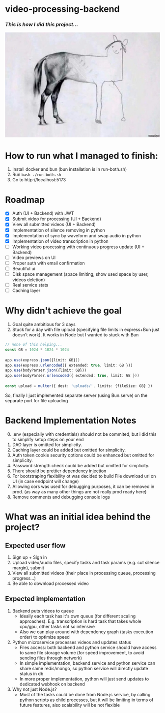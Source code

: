 # video-processing-backend

### *This is how I did this project...*
![alt text](horse-draw-meme.jpg)

# How to run what I managed to finish:
1. Install docker and bun (bun installation is in run-both.sh)
2. Run `bash ./run-both.sh`
3. Go to http://localhost:5173

# Roadmap
- [x] Auth (UI + Backend) with JWT
- [x] Submit video for processing (UI + Backend)
- [x] View all submitted videos (UI + Backend)
- [x] Implementation of silence removing in python
- [x] Implementation of sync by waveform and swap audio in python
- [x] Implementation of video transcription in python
- [ ] Working video processing with continuous progress update (UI + Backend)
- [ ] Video previews on UI
- [ ] Proper auth with email confirmation
- [ ] Beautiful ui
- [ ] Disk space management (space limiting, show used space by user, videos deletion)
- [ ] Real service stats 
- [ ] Caching layer

# Why didn't achieve the goal
1. Goal quite ambitious for 3 days
2. Stuck for a day with file upload (specifying file limits in express+Bun just doesn't work). It works in Node but I wanted to stuck with Bun
```typescript
// none of this helping...
const GB = 1024 * 1024 * 1024

app.use(express.json({limit: GB})) 
app.use(express.urlencoded({ extended: true, limit: GB }))
app.use(bodyParser.json({limit: GB})) 
app.use(bodyParser.urlencoded({ extended: true, limit: GB }))

const upload = multer({ dest: 'uploads/', limits: {fileSize: GB} })
```
So, finally I just implemented separate server (using Bun.serve) on the separate port for file uploading


# Backend Implementation Notes
0. .env (especially with credentials) should not be commited, but i did this to simplify setup steps on your end
1. DAO layer is omitted for simplicity.
2. Caching layer could be added but omitted for simplicity.
3. Auth token cookie security options could be enhanced but omitted for simplicity.
4. Password strength check could be added but omitted for simplicity.
5. There should be prettier dependency injection
6. For bootstraping flexibility ot was decided to build File download url on UI (in case endpoint will change)
7. Allowing cors was used for debugging purposes, it can be removed in prod. (as way as many other things are not really prod ready here)
8. Remove comments and debugging console logs

# What was an initial idea behind the project?

## Expected user flow
1. Sign up + Sign in
2. Upload video/audio files, specify tasks and task params (e.g. cut silence margin), submit
3. View all submitted videos (their place in processing queue, processing progress...)
4. Be able to download processed video

## Expected implementation
1. Backend puts videos to queue
   * Ideally each task has it's own queue (for different scaling approaches). E.g. transcription is hard task that takes whole cpu/gpu, other tasks not so intensive
   * Also we can play around with dependency graph (tasks execution order) to optimize speed
2. Python microservice processes videos and updates status
   * Files access: both backend and python service should have access to same file storage volume (for speed improvement, to avoid sending files through network)
   * In simple implementation, backend service and python service can share same redis/mongo, so python service will directly update status in db
   * In more proper implementation, python will just send updates to dedicated webhook on backend
3. Why not just Node.js?
   * Most of the tasks could be done from Node.js service, by calling python scripts as child processes, but it will be limiting in terms of future features, also scalability will be not flexible
